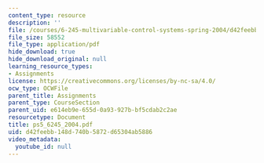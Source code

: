 ```yaml
---
content_type: resource
description: ''
file: /courses/6-245-multivariable-control-systems-spring-2004/d42feebb148d740b5872d65304ab5886_ps5_6245_2004.pdf
file_size: 58552
file_type: application/pdf
hide_download: true
hide_download_original: null
learning_resource_types:
- Assignments
license: https://creativecommons.org/licenses/by-nc-sa/4.0/
ocw_type: OCWFile
parent_title: Assignments
parent_type: CourseSection
parent_uid: e614eb9e-655d-0a93-927b-bf5cdab2c2ae
resourcetype: Document
title: ps5_6245_2004.pdf
uid: d42feebb-148d-740b-5872-d65304ab5886
video_metadata:
  youtube_id: null
---
```

